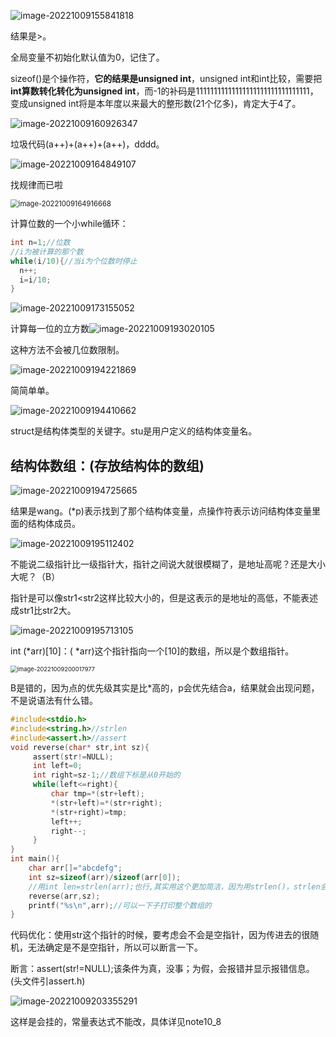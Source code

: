 ![image-20221009155841818](D:\Typora\图片\image-20221009155841818.png)

结果是>。

全局变量不初始化默认值为0，记住了。

sizeof()是个操作符，**它的结果是unsigned int**，unsigned int和int比较，需要把**int算数转化转化为unsigned int**，而-1的补码是11111111111111111111111111111111，变成unsigned int将是本年度以来最大的整形数(21个亿多)，肯定大于4了。

![image-20221009160926347](D:\Typora\图片\image-20221009160926347.png)

垃圾代码(a++)+(a++)+(a++)，dddd。

![image-20221009164849107](D:\Typora\图片\image-20221009164849107.png)

找规律而已啦

<img src="D:\Typora\图片\image-20221009164916668.png" alt="image-20221009164916668" style="zoom:80%;" />



计算位数的一个小while循环：

```c
int n=1;//位数
//i为被计算的那个数
while(i/10){//当i为个位数时停止
  n++;
  i=i/10;
}
```



![image-20221009173155052](D:\Typora\图片\image-20221009173155052.png)



计算每一位的立方数![image-20221009193020105](D:\Typora\图片\image-20221009193020105.png)

这种方法不会被几位数限制。

![image-20221009194221869](D:\Typora\图片\image-20221009194221869.png)

简简单单。

![image-20221009194410662](D:\Typora\图片\image-20221009194410662.png)

struct是结构体类型的关键字。stu是用户定义的结构体变量名。

## 结构体数组：(存放结构体的数组)

![image-20221009194725665](D:\Typora\图片\image-20221009194725665.png)



结果是wang。(*p)表示找到了那个结构体变量，点操作符表示访问结构体变量里面的结构体成员。

![image-20221009195112402](D:\Typora\图片\image-20221009195112402.png)

不能说二级指针比一级指针大，指针之间说大就很模糊了，是地址高呢？还是大小大呢？（B）

指针是可以像str1<str2这样比较大小的，但是这表示的是地址的高低，不能表述成str1比str2大。

![image-20221009195713105](D:\Typora\图片\image-20221009195713105.png)

int (*arr)[10]：( *arr)这个指针指向一个[10]的数组，所以是个数组指针。

<img src="D:\Typora\图片\image-20221009200017977.png" alt="image-20221009200017977" style="zoom: 67%;" />

B是错的，因为点的优先级其实是比*高的，p会优先结合a，结果就会出现问题，不是说语法有什么错。

```c
#include<stdio.h>
#include<string.h>//strlen
#include<assert.h>//assert
void reverse(char* str,int sz){
     assert(str!=NULL);
     int left=0;
     int right=sz-1;//数组下标是从0开始的
     while(left<=right){
         char tmp=*(str+left);
         *(str+left)=*(str+right);
         *(str+right)=tmp;
         left++;
         right--;
     }
}
int main(){
    char arr[]="abcdefg";
    int sz=sizeof(arr)/sizeof(arr[0]);
    //用int len=strlen(arr);也行,其实用这个更加简洁，因为用strlen()，strlen会从str这个首地址往后找，直到出现\0为止，而sizeof()放在函数内部的话会变成首元素，直接sz=1了
    reverse(arr,sz);
    printf("%s\n",arr);//可以一下子打印整个数组的
}
```



代码优化：使用str这个指针的时候，要考虑会不会是空指针，因为传进去的很随机，无法确定是不是空指针，所以可以断言一下。

断言：assert(str!=NULL);该条件为真，没事；为假，会报错并显示报错信息。(头文件引assert.h)

![image-20221009203355291](D:\Typora\图片\image-20221009203355291.png)

这样是会挂的，常量表达式不能改，具体详见note10_8



